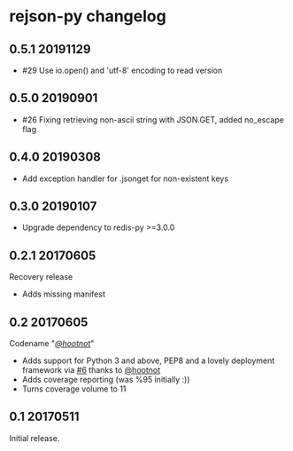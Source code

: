 # rejson-py changelog

## 0.5.1 20191129

* #29 Use io.open() and 'utf-8' encoding to read version

## 0.5.0 20190901

* #26 Fixing retrieving non-ascii string with JSON.GET, added no_escape flag

## 0.4.0 20190308

* Add exception handler for .jsonget for non-existent keys

## 0.3.0 20190107

* Upgrade dependency to redis-py >=3.0.0

## 0.2.1 20170605

Recovery release

* Adds missing manifest

## 0.2 20170605

Codename "_[@hootnot](https://github.com/hootnot)_"

* Adds support for Python 3 and above, PEP8 and a lovely deployment framework via [#6](https://github.com/RedisLabs/rejson-py/pull/6) thanks to [@hootnot](https://github.com/hootnot)
* Adds coverage reporting (was %95 initially :))
* Turns coverage volume to 11

## 0.1 20170511

Initial release.
